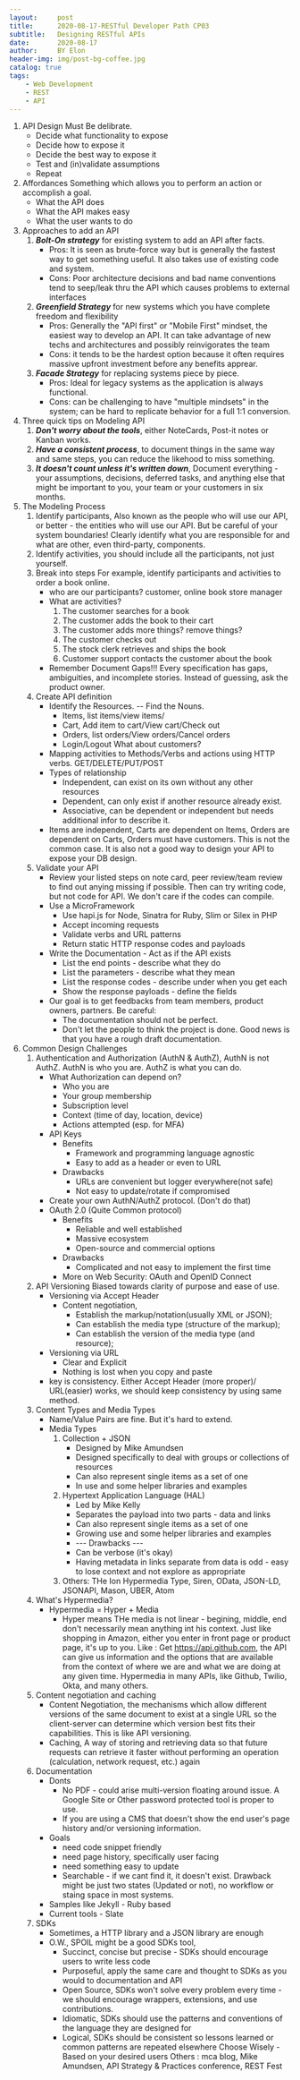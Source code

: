 ```yaml
---
layout:     post
title:      2020-08-17-RESTful Developer Path CP03
subtitle:   Designing RESTful APIs
date:       2020-08-17
author:     BY Elon
header-img: img/post-bg-coffee.jpg
catalog: true
tags:
    - Web Development
    - REST
    - API
---
```

1. API Design Must Be delibrate.
	- Decide what functionality to expose
	- Decide how to expose it
	- Decide the best way to expose it
	- Test and (in)validate assumptions
	- Repeat
2. Affordances
Something which allows you to perform an action or accomplish a goal.
	* What the API does
	* What the API makes easy
	* What the user wants to do
3. Approaches to add an API
	1. ***Bolt-On strategy*** for existing system to add an API after facts. 
		- Pros: It is seen as brute-force way but is generally the fastest way to get something useful. It also takes use of existing code and system.
		- Cons: Poor architecture decisions and bad name conventions tend to seep/leak thru the API which causes problems to external interfaces
	2. ***Greenfield Strategy*** for new systems which you have complete freedom and flexibility
		- Pros: Generally the "API first" or "Mobile First" mindset, the easiest way to develop an API. It can take advantage of new techs and architectures and possibly reinvigorates the team
		- Cons: it tends to be the hardest option because it often requires massive upfront investment before any benefits apprear.
	3. ***Facade Strategy*** for replacing systems piece by piece.
		- Pros: Ideal for legacy systems as the application is always functional.
		- Cons: can be challenging to have "multiple mindsets" in the system; can be hard to replicate behavior for a full 1:1 conversion.
4. Three quick tips on Modeling API
	1. ***Don't worry about the tools***, either NoteCards, Post-it notes or Kanban works.
	2. ***Have a consistent process***, to document things in the same way and same steps, you can reduce the likehood to miss something.
	3. ***It doesn't count unless it's written down***, Document everything - your assumptions, decisions, deferred tasks, and anything else that might be important to you, your team or your customers in six months.
5. The Modeling Process
	1. Identify participants, Also known as the people who will use our API, or better - the entities who will use our API. But be careful of your system boundaries! Clearly identify what you are responsible for and what are other, even third-party, components.
	2. Identify activities, you should include all the participants, not just yourself.
	3. Break into steps
		For example, identify participants and activities to order a book online.
		* who are our participants? customer, online book store manager
		* What are activities? 
			1. The customer searches for a book
			2. The customer adds the book to their cart
			3. The customer adds more things? remove things?
			4. The customer checks out
			5. The stock clerk retrieves and ships the book
			6. Customer support contacts the customer about the book
		* Remember Document Gaps!!! Every specification has gaps, ambiguities, and incomplete stories. Instead of guessing, ask the product owner.
	4. Create API definition
		* Identify the Resources. -- Find the Nouns.
			- Items, list items/view items/
			- Cart, Add item to cart/View cart/Check out
			- Orders, list orders/View orders/Cancel orders
			- Login/Logout What about customers?
		* Mapping activities to Methods/Verbs and actions using HTTP verbs. GET/DELETE/PUT/POST
		* Types of relationship
			- Independent, can exist on its own without any other resources
			- Dependent, can only exist if another resource already exist.
			- Associative, can be dependent or independent but needs additional infor to describe it.
		* Items are independent, Carts are dependent on Items, Orders are dependent on Carts, Orders must have customers. This is not the common case. It is also not a good way to design your API to expose your DB design.
	5. Validate your API
		* Review your listed steps on note card, peer review/team review to find out anying missing if possible. Then can try writing code, but not code for API. We don't care if the codes can compile.
		* Use a MicroFramework
			- Use hapi.js for Node, Sinatra for Ruby, Slim or Silex in PHP
			- Accept incoming requests
			- Validate verbs and URL patterns
			- Return static HTTP response codes and payloads
		* Write the Documentation - Act as if the API exists
			- List the end points - describe what they do
			- List the parameters - describe what they mean
			- List the response codes - describe under when you get each
			- Show the response payloads - define the fields
		* Our goal is to get feedbacks from team members, product owners, partners. Be careful: 
			- The documentation should not be perfect.
			- Don't let the people to think the project is done.
			Good news is that you have a rough draft documentation.
6. Common Design Challenges
	1. Authentication and Authorization (AuthN & AuthZ), AuthN is not AuthZ. AuthN is who you are. AuthZ is what you can do.
		- What Authorization can depend on?
			* Who you are
			* Your group membership
			* Subscription level
			* Context (time of day, location, device)
			* Actions attempted (esp. for MFA)
		- API Keys
			* Benefits
				* Framework and programming language agnostic
				* Easy to add as a header or even to URL
			* Drawbacks
				* URLs are convenient but logger everywhere(not safe)
				* Not easy to update/rotate if compromised
		- Create your own AuthN/AuthZ protocol. (Don't do that)
		- OAuth 2.0 (Quite Common protocol)
			* Benefits
				* Reliable and well established
				* Massive ecosystem
				* Open-source and commercial options
			* Drawbacks
				* Complicated and not easy to implement the first time
			* More on Web Security: OAuth and OpenID Connect
	2. API Versioning
		Biased towards clarity of purpose and ease of use.
		- Versioning via Accept Header
			* Content negotiation, 
				* Establish the markup/notation(usually XML or JSON);
				* Can establish the media type (structure of the markup);
				* Can establish the version of the media type (and resource);
		- Versioning via URL
			* Clear and Explicit
			* Nothing is lost when you copy and paste
		- key is consistency. Either Accept Header (more proper)/ URL(easier) works, we should keep consistency by using same method.
	3. Content Types and Media Types
		- Name/Value Pairs are fine. But it's hard to extend.
		- Media Types
			1. Collection + JSON
				* Designed by Mike Amundsen
				* Designed specifically to deal with groups or collections of resources
				* Can also represent single items as a set of one
				* In use and some helper libraries and examples
			2. Hypertext Application Language (HAL)
				* Led by Mike Kelly
				* Separates the payload into two parts - data and links
				* Can also represent single items as a set of one
				* Growing use and some helper libraries and examples
				* --- Drawbacks ---
				* Can be verbose (it's okay)
				* Having metadata in links separate from data is odd - easy to lose context and not explore as appropriate
			3. Others: THe Ion Hypermedia Type, Siren, OData, JSON-LD, JSONAPI, Mason, UBER, Atom
	4. What's Hypermedia?
		* Hypermedia = Hyper + Media
			* Hyper means THe media is not linear - begining, middle, end don't necessarily mean anything int his context. Just like shopping in Amazon, either you enter in front page or product page, it's up to you.
			Like : Get https://api.github.com, the API can give us information and the options that are available from the context of where we are and what we are doing at any given time.
			Hypermedia in many APIs, like Github, Twilio, Okta, and many others.
	5. Content negotiation and caching
		* Content Negotiation, the mechanisms which allow different versions of the same document to exist at a single URL so the client-server can determine which version best fits their capabilities. This is like API versioning.
		* Caching, A way of storing and retrieving data so that future requests can retrieve it faster without performing an operation (calculation, network request, etc.) again
	6. Documentation
		* Donts
			- No PDF - could arise multi-version floating around issue. A Google Site or Other password protected tool is proper to use.
			- If you are using a CMS that doesn't show the end user's page history and/or versioning information.
		* Goals
			- need code snippet friendly
			- need page history, specifically user facing
			- need something easy to update
			- Searchable - if we cant find it, it doesn't exist.
			Drawback might be just two states (Updated or not), no workflow or staing space in most systems.
		* Samples like Jekyll - Ruby based
		* Current tools - Slate
	7. SDKs
		* Sometimes, a HTTP library and a JSON library are enough
		* O.W., SPOIL might be a good SDKs tool, 
			* Succinct, concise but precise - SDKs should encourage users to write less code
			* Purposeful, apply the same care and thought to SDKs as you would to documentation and API
			* Open Source, SDKs won't solve every problem every time - we should encourage wrappers, extensions, and use contributions.
			* Idiomatic, SDKs should use the patterns and conventions of the language they are designed for
			* Logical, SDKs should be consistent so lessons learned or common patterns are repeated elsewhere
			Choose Wisely - Based on your desired users
			Others : mca blog, Mike Amundsen, API Strategy & Practices conference, REST Fest

